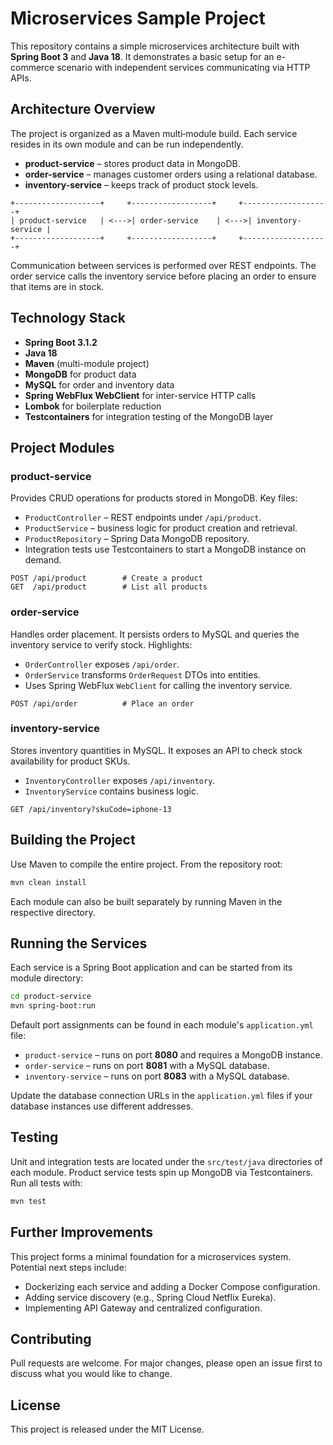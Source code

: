 # Microservices Sample Project

This repository contains a simple microservices architecture built with **Spring Boot 3** and **Java 18**. It demonstrates a basic setup for an e-commerce scenario with independent services communicating via HTTP APIs.

## Architecture Overview

The project is organized as a Maven multi‑module build. Each service resides in its own module and can be run independently.

- **product-service** – stores product data in MongoDB.
- **order-service** – manages customer orders using a relational database.
- **inventory-service** – keeps track of product stock levels.

```
+-------------------+     +------------------+     +-------------------+
| product-service   | <--->| order-service    | <--->| inventory-service |
+-------------------+     +------------------+     +-------------------+
```

Communication between services is performed over REST endpoints. The order service calls the inventory service before placing an order to ensure that items are in stock.

## Technology Stack

- **Spring Boot 3.1.2**
- **Java 18**
- **Maven** (multi-module project)
- **MongoDB** for product data
- **MySQL** for order and inventory data
- **Spring WebFlux WebClient** for inter-service HTTP calls
- **Lombok** for boilerplate reduction
- **Testcontainers** for integration testing of the MongoDB layer

## Project Modules

### product-service

Provides CRUD operations for products stored in MongoDB. Key files:

- `ProductController` – REST endpoints under `/api/product`.
- `ProductService` – business logic for product creation and retrieval.
- `ProductRepository` – Spring Data MongoDB repository.
- Integration tests use Testcontainers to start a MongoDB instance on demand.

```
POST /api/product        # Create a product
GET  /api/product        # List all products
```

### order-service

Handles order placement. It persists orders to MySQL and queries the inventory service to verify stock. Highlights:

- `OrderController` exposes `/api/order`.
- `OrderService` transforms `OrderRequest` DTOs into entities.
- Uses Spring WebFlux `WebClient` for calling the inventory service.

```
POST /api/order          # Place an order
```

### inventory-service

Stores inventory quantities in MySQL. It exposes an API to check stock availability for product SKUs.

- `InventoryController` exposes `/api/inventory`.
- `InventoryService` contains business logic.

```
GET /api/inventory?skuCode=iphone-13
```

## Building the Project

Use Maven to compile the entire project. From the repository root:

```bash
mvn clean install
```

Each module can also be built separately by running Maven in the respective directory.

## Running the Services

Each service is a Spring Boot application and can be started from its module directory:

```bash
cd product-service
mvn spring-boot:run
```

Default port assignments can be found in each module's `application.yml` file:

- `product-service` – runs on port **8080** and requires a MongoDB instance.
- `order-service` – runs on port **8081** with a MySQL database.
- `inventory-service` – runs on port **8083** with a MySQL database.

Update the database connection URLs in the `application.yml` files if your database instances use different addresses.

## Testing

Unit and integration tests are located under the `src/test/java` directories of each module. Product service tests spin up MongoDB via Testcontainers. Run all tests with:

```bash
mvn test
```

## Further Improvements

This project forms a minimal foundation for a microservices system. Potential next steps include:

- Dockerizing each service and adding a Docker Compose configuration.
- Adding service discovery (e.g., Spring Cloud Netflix Eureka).
- Implementing API Gateway and centralized configuration.

## Contributing

Pull requests are welcome. For major changes, please open an issue first to discuss what you would like to change.

## License

This project is released under the MIT License.
